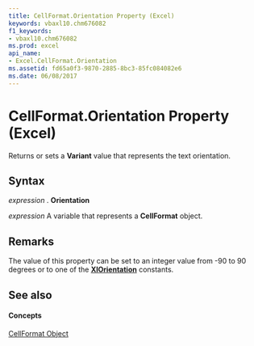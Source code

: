 ```yaml
---
title: CellFormat.Orientation Property (Excel)
keywords: vbaxl10.chm676082
f1_keywords:
- vbaxl10.chm676082
ms.prod: excel
api_name:
- Excel.CellFormat.Orientation
ms.assetid: fd65a0f3-9870-2885-8bc3-85fc084082e6
ms.date: 06/08/2017
---
```



# CellFormat.Orientation Property (Excel)

Returns or sets a  **Variant** value that represents the text orientation.


## Syntax

 _expression_ . **Orientation**

 _expression_ A variable that represents a **CellFormat** object.


## Remarks

The value of this property can be set to an integer value from -90 to 90 degrees or to one of the [**XlOrientation**](xlorientation-enumeration-excel.md) constants.

## See also


#### Concepts


[CellFormat Object](cellformat-object-excel.md)

